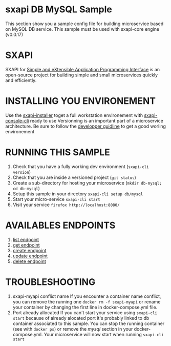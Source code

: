 # sxapi DB MySQL Sample

This section show you a sample config file for building microservice based on MySQL DB service. This sample must be used with sxapi-core engine (v0.0.17) 

SXAPI
=====
SXAPI for [Simple and eXtensible Application Programming Interface](https://github.com/startxfr/sxapi-core) 
is an open-source project for building simple and small microservices quickly and efficiently.

INSTALLING YOU ENVIRONEMENT
===========================
Use the [sxapi-installer](https://github.com/startxfr/sxapi-installer/blob/v0.0.17/README.md) toget a full workstation environement with 
[sxapi-console-cli](https://github.com/startxfr/sxapi-console/blob/v0.0.17/docs/2.CLI.md) ready to use
Versionning is an important part of a microservice architecture. Be sure to follow the [developper guidline](https://github.com/startxfr/sxapi-core/blob/v0.0.17/docs/2.Develop.md) to get a good worling environement

RUNNING THIS SAMPLE
===================

1. Check that you have a fully working dev environment (```sxapi-cli version```)
2. Check that you are inside a versioned project (```git status```)
3. Create a sub-directory for hosting your microservice (```mkdir db-mysql; cd db-mysql```) 
4. Setup this sample in your directory ```sxapi-cli setup db/mysql```
5. Start your micro-service ```sxapi-cli start```
6. Visit your service ```firefox http://localhost:8080/```

AVAILABLES ENDPOINTS
====================

1. [list endpoint](https://github.com/startxfr/sxapi-core/blob/v0.0.17/docs/resources/mysql.md#list-endpoint)
2. [get endpoint](https://github.com/startxfr/sxapi-core/blob/v0.0.17/docs/resources/mysql.md#get-endpoint)
3. [create endpoint](https://github.com/startxfr/sxapi-core/blob/v0.0.17/docs/resources/mysql.md#create-endpoint)
4. [update endpoint](https://github.com/startxfr/sxapi-core/blob/v0.0.17/docs/resources/mysql.md#update-endpoint)
5. [delete endpoint](https://github.com/startxfr/sxapi-core/blob/v0.0.17/docs/resources/mysql.md#delete-endpoint)

TROUBLESHOOTING
===============

1. sxapi-myapi conflict name
   If you encounter a container name conflict, you can remove the running one ```docker rm -f sxapi-myapi``` or rename your container by changing the first line in docker-compose.yml file.
2. Port already allocated
   If you can't start your service using ```sxapi-cli start``` because of already alocated port it's probably linked to db container associated to this sample.
   You can stop the running container (see with ```docker ps```) or remove the *mysql* section in your docker-compose.yml. Your microservice will now start when running ```sxapi-cli start```
